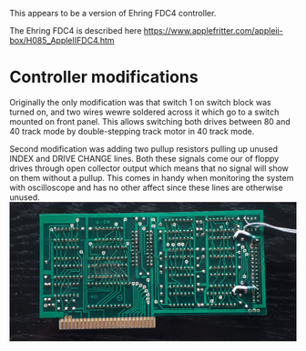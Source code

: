 This appears to be a version of Ehring FDC4 controller.

The Ehring FDC4 is described here
https://www.applefritter.com/appleii-box/H085_AppleIIFDC4.htm

# Controller modifications

Originally the only modification was that switch 1 on switch block was turned on, and two wires wewre soldered across it which go to a switch mounted on front panel. This allows switching both drives between 80 and 40 track mode by double-stepping track motor in 40 track mode.

Second modification was adding two pullup resistors pulling up unused INDEX and DRIVE CHANGE lines. Both these signals come our of floppy drives through open collector output which means that no signal will show on them without a pullup. This comes in handy when monitoring the system with oscilloscope and has no other affect since these lines are otherwise unused.
![Both mods seen here](images/20250512_180504.jpg)

